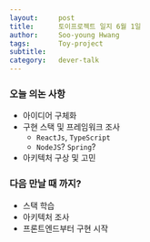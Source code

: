```yaml
---
layout:     post
title:      토이프로젝트 일지 6월 1일
author:     Soo-young Hwang
tags: 		Toy-project
subtitle:  	
category:   dever-talk
---
```


### 오늘 의논 사항
- 아이디어 구체화
- 구현 스택 및 프레임워크 조사
    - `ReactJs`, `TypeScript`
    - `NodeJS`? `Spring`?
- 아키텍처 구상 및 고민

### 다음 만날 때 까지? 
- 스택 학습
- 아키텍처 조사 
- 프론트엔드부터 구현 시작